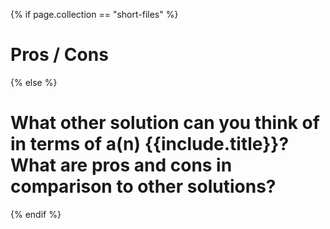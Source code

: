 {% if page.collection == "short-files" %}
# Pros / Cons
{% else %}
# What other solution can you think of in terms of a(n) {{include.title}}? What are pros and cons in comparison to other solutions?
{% endif %}
